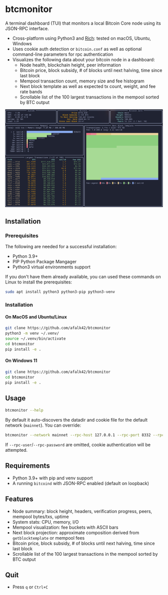 # btcmonitor

A terminal dashboard (TUI) that monitors a local Bitcoin Core node using its JSON-RPC interface.

- Cross-platform using Python3 and [Rich](https://github.com/Textualize/rich): tested on macOS, Ubuntu, Windows
- Uses cookie auth detection or `bitcoin.conf` as well as optional command-line parameters for rpc authentication
- Visualizes the following data about your bitcoin node in a dashboard:
  - Node health, blockchain height, peer information
  - Bitcoin price, block subsidy, # of blocks until next halving, time since last block
  - Mempool transaction count, memory size and fee histogram
  - Next block template as well as expected tx count, weight, and fee rate bands
  - Scrollable list of the 100 largest transactions in the mempool sorted by BTC output

![Screenshot](/screenshot.png)

## Installation

### Prerequisites

The following are needed for a successful installation:

- Python 3.9+
- PIP Python Package Mangager
- Python3 virtual environments support

If you don't have them already available, you can used these commands on Linux to install the prerequisites:

```bash
sudo apt install python3 python3-pip python3-venv
```

### Installation

#### On MacOS and Ubuntu/Linux

```bash
git clone https://github.com/afalk42/btcmonitor
python3 -m venv ~/.venv/
source ~/.venv/bin/activate
cd btcmonitor
pip install -e .
```

#### On Windows 11

```bash
git clone https://github.com/afalk42/btcmonitor
cd btcmonitor
pip install -e .
```

## Usage

```bash
btcmonitor --help
```

By default it auto-discovers the datadir and cookie file for the default network (`mainnet`). You can override:

```bash
btcmonitor --network mainnet --rpc-host 127.0.0.1 --rpc-port 8332 --rpc-user user --rpc-password pass
```

If `--rpc-user`/`--rpc-password` are omitted, cookie authentication will be attempted.

## Requirements
- Python 3.9+ with pip and venv support
- A running `bitcoind` with JSON-RPC enabled (default on loopback)

## Features
- Node summary: block height, headers, verification progress, peers, mempool bytes/txs, uptime
- System stats: CPU, memory, I/O
- Mempool visualization: fee buckets with ASCII bars
- Next block projection: approximate composition derived from `getblocktemplate` or mempool fees
- Bitcoin price, block subsidy, # of blocks until next halving, time since last block
- Scrollable list of the 100 largest transactions in the mempool sorted by BTC output

## Quit
- Press `q` or `Ctrl+C`

